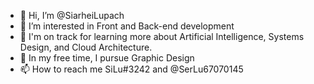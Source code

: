 - 👋 Hi, I’m @SiarheiLupach
- 👀 I’m interested in Front and Back-end development
- 🌱 I'm on track for learning more about Artificial Intelligence, Systems Design, and Cloud Architecture.
- 💞️ In my free time, I pursue Graphic Design
- 📫 How to reach me SiLu#3242 and @SerLu67070145

<!---
SiarheiLupach/SiarheiLupach is a ✨ special ✨ repository because its `README.md` (this file) appears on your GitHub profile.
You can click the Preview link to take a look at your changes.
--->
